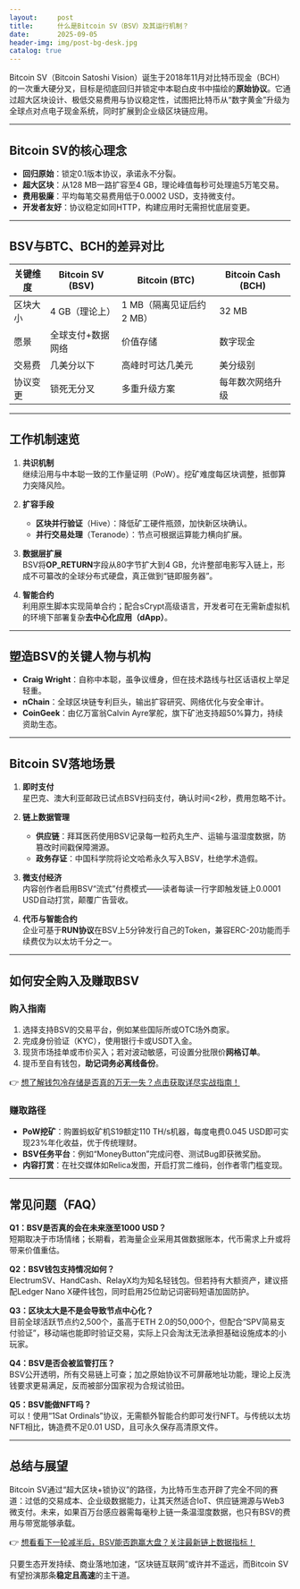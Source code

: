 ```yaml
---
layout:     post
title:      什么是Bitcoin SV（BSV）及其运行机制？
date:       2025-09-05
header-img: img/post-bg-desk.jpg
catalog: true
---
```


Bitcoin SV（Bitcoin Satoshi Vision）诞生于2018年11月对比特币现金（BCH）的一次重大硬分叉，目标是彻底回归并锁定中本聪白皮书中描绘的**原始协议**。它通过超大区块设计、极低交易费用与协议稳定性，试图把比特币从“数字黄金”升级为全球点对点电子现金系统，同时扩展到企业级区块链应用。

---

## Bitcoin SV的核心理念
- **回归原始**：锁定0.1版本协议，承诺永不分裂。  
- **超大区块**：从128 MB一路扩容至4 GB，理论峰值每秒可处理逾5万笔交易。  
- **费用极廉**：平均每笔交易费用低于0.0002 USD，支持微支付。  
- **开发者友好**：协议稳定如同HTTP，构建应用时无需担忧底层变更。  

---

## BSV与BTC、BCH的差异对比

| 关键维度 | Bitcoin SV (BSV) | Bitcoin (BTC) | Bitcoin Cash (BCH) |
| --- | --- | --- | --- |
| 区块大小 | 4 GB（理论上） | 1 MB（隔离见证后约2 MB） | 32 MB |
| 愿景 | 全球支付+数据网络 | 价值存储 | 数字现金 |
| 交易费 | 几美分以下 | 高峰时可达几美元 | 美分级别 |
| 协议变更 | 锁死无分叉 | 多重升级方案 | 每年数次网络升级 |

---

## 工作机制速览

1. **共识机制**  
   继续沿用与中本聪一致的工作量证明（PoW）。挖矿难度每区块调整，抵御算力突降风险。  

2. **扩容手段**  
   - **区块并行验证**（Hive）：降低矿工硬件瓶颈，加快新区块确认。  
   - **并行交易处理**（Teranode）：节点可根据运算能力横向扩展。  

3. **数据层扩展**  
   BSV将**OP_RETURN**字段从80字节扩大到4 GB，允许整部电影写入链上，形成不可纂改的全球分布式硬盘，真正做到“链即服务器”。  

4. **智能合约**  
   利用原生脚本实现简单合约；配合sCrypt高级语言，开发者可在无需新虚拟机的环境下部署复杂**去中心化应用（dApp）**。  

---

## 塑造BSV的关键人物与机构

- **Craig Wright**：自称中本聪，虽争议缠身，但在技术路线与社区话语权上举足轻重。  
- **nChain**：全球区块链专利巨头，输出扩容研究、网络优化与安全审计。  
- **CoinGeek**：由亿万富翁Calvin Ayre掌舵，旗下矿池支持超50%算力，持续资助生态。  

---

## Bitcoin SV落地场景

1. **即时支付**  
   星巴克、澳大利亚邮政已试点BSV扫码支付，确认时间<2秒，费用忽略不计。  

2. **链上数据管理**  
   - **供应链**：拜耳医药使用BSV记录每一粒药丸生产、运输与温湿度数据，防篡改时间戳保障溯源。  
   - **政务存证**：中国科学院将论文哈希永久写入BSV，杜绝学术造假。  

3. **微支付经济**  
   内容创作者启用BSV“流式”付费模式——读者每读一行字即触发链上0.0001 USD自动打赏，颠覆广告营收。  

4. **代币与智能合约**  
   企业可基于**RUN协议**在BSV上5分钟发行自己的Token，兼容ERC-20功能而手续费仅为以太坊千分之一。  

---

## 如何安全购入及赚取BSV

### 购入指南

1. 选择支持BSV的交易平台，例如某些国际所或OTC场外商家。  
2. 完成身份验证（KYC），使用银行卡或USDT入金。  
3. 现货市场挂单或市价买入；若对波动敏感，可设置分批限价**网格订单**。  
4. 提币至自有钱包，**助记词务必离线备份**。  

👉 [想了解钱包冷存储是否真的万无一失？点击获取详尽实战指南！](https://okxdog.com/)

### 赚取路径

- **PoW挖矿**：购置蚂蚁矿机S19额定110 TH/s机器，每度电费0.045 USD即可实现23%年化收益，优于传统理财。  
- **BSV任务平台**：例如“MoneyButton”完成问卷、测试Bug即获微奖励。  
- **内容打赏**：在社交媒体如Relica发图，开启打赏二维码，创作者零门槛变现。  

---

## 常见问题（FAQ）

**Q1：BSV是否真的会在未来涨至1000 USD？**  
短期取决于市场情绪；长期看，若海量企业采用其做数据账本，代币需求上升或将带来价值重估。

**Q2：BSV钱包支持情况如何？**  
ElectrumSV、HandCash、RelayX均为知名轻钱包。但若持有大额资产，建议搭配Ledger Nano X硬件钱包，同时启用25位助记词密码短语加固防护。

**Q3：区块太大是不是会导致节点中心化？**  
目前全球活跃节点约2,500个，虽高于ETH 2.0的50,000个，但配合“SPV简易支付验证”，移动端也能即时验证交易，实际上只会淘汰无法承担基础设施成本的小玩家。

**Q4：BSV是否会被监管打压？**  
BSV公开透明，所有交易链上可查；加之原始协议不可屏蔽地址功能，理论上反洗钱要求更易满足，反而被部分国家视为合规试验田。

**Q5：BSV能做NFT吗？**  
可以！使用“1Sat Ordinals”协议，无需额外智能合约即可发行NFT。与传统以太坊NFT相比，铸造费不足0.01 USD，且可永久保存高清原文件。

---

## 总结与展望

Bitcoin SV通过“超大区块+锁协议”的路径，为比特币生态开辟了完全不同的赛道：过低的交易成本、企业级数据能力，让其天然适合IoT、供应链溯源与Web3微支付。未来，如果百万台感应器需每毫秒上链一条温湿度数据，也只有BSV的费用与带宽能够承载。  

👉 [想看看下一轮减半后，BSV能否跑赢大盘？关注最新链上数据指标！](https://okxdog.com/)

只要生态开发持续、商业落地加速，“区块链互联网”或许并不遥远，而Bitcoin SV有望扮演那条**稳定且高速**的主干道。